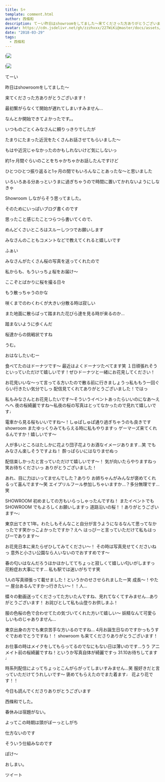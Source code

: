 ```yaml
---
title: S⚪︎
template: comment.html
author: 西條和
description: てーい昨日はshowroomをしてました〜来てくださった方ありがとうございます！最初繋がらなくて開始が遅れてしまいすみません…な...
avatar: https://cdn.jsdelivr.net/gh/zzzhxxx/227WiKi@master/docs/assets/photo/avatar/nagomi.jpg
date: "2018-03-29"
tags:
  - 西條和
---
```


!![](https://cdn.jsdelivr.net/gh/227WiKi/227WiKi-image@master/blog-image/nagomi-2018-03-29_1.jpg)

!![](https://cdn.jsdelivr.net/gh/227WiKi/227WiKi-image@master/blog-image/nagomi-2018-03-29_2.jpg)







てーい








昨日はshowroomをしてました〜







来てくださった方ありがとうございます！









最初繋がらなくて開始が遅れてしまいすみません…






なんとか開始できてよかったです。。








いつものごとくみなさんに頼りっきりでしたが





たまりにたまった近況をたくさんお話させてもらいました〜









もはや近況じゃなかったのかもしれないけど気にしないっ









約1ヶ月間ぐらいのことをちゃかちゃかお話したんですけど









ひとつひとつ振り返ると1ヶ月の間でもいろんなことあったな〜と思いました










いろいろある分あっというまに過ぎちゃうので時間に置いてかれないようにしなきゃ











Showroom しながらそう思ってました。









そのためにいっぱいブログ書くのです









思ったこと感じたことつらつら書いてくので、







めんどくさいところはスルーしつつでお願いします







みなさんのこともコメントなどで教えてくれると嬉しいです












ふぁい


























みなさんがたくさん桜の写真を送ってくれたので








私からも、もういっちょ桜をお届け〜








ここぞとばかりに桜を撮る日々







もう散っちゃうのかな









咲くまでのわくわくが大きい分散る時は寂しい










また地面に散らばって踏まれた花びら達を見る時が来るのか…









踏まないように歩くんだ









桜達からの挑戦状ですね










うむ。









おはなしたいむー





食べてたのはドーナツです〜
最近はよくドーナツたべてます笑
１日頑張れそうといっていただけて嬉しいです！ぜひドーナツと一緒にお花見してください！






お花見いいな〜って言ってる方いたので散る前に行きましょうっ私ももう一回ぐらい行きたい気分でしっ
配信見てくれてありがとうございました！ではっ







私もみなさんとお花見したいです〜そういうイベントあったらいいのになあ〜えへへ
夜の桜綺麗ですね〜私夜の桜の写真はとってなかったので見れて嬉しいです♩





電車から見る桜もいいですね〜！しゅぱしゅぱ通り過ぎちゃうのも良きです
showroom またゆっくりみてもらえる時に私もやりますっ
ゲーマーズ来てくれるんですか！嬉しいです〜






人が多いところはたしかに花より団子花よりお酒なイメージあります…笑
でもみなさん楽しそうですよね！
酔っぱらいにはなりませぬっ





配信楽しかったと言っていただけて嬉しいです〜！
気が向いたらやりますねっ笑お待ちくださいっ
ありがとうございました！






あれ、目に力はいってませんでした？ありり
お姉ちゃんがみんなが褒めてくれるって喜んでます〜笑
エイプリルフール参加しちゃいますか…？多分無理です…笑






SHOWROOM 初めましての方もいらっしゃったんですね！
またイベントでもSHOWROOM でもよろしくお願いしますっ
道路沿いの桜！！ありがとうございます〜♩






東京出てきて1年。わたしもそんなこと自分が言うようになるなんて思ってなかったです笑かっこよかったですか？えへ
はっぴーと言っていただけて私もはっぴーであります〜





お花見日本に来たらぜひしてみてください〜！
その時は写真見せてくださいねっ
意外と小さい公園なら人いないのでおすすめです〜





春の匂いはなんだろうほかほかしててちょっと寂しくて嬉しい匂いがしますっ
花粉症お大事にです…
私も駅では迷いがちです笑






1人の写真頑張って載せました！というかのせさせられましたー笑
成長〜！やたー
屋台あるんですかっ行きたい〜！！人…




蝶々の動画送ってくださってた方いたんですね、見れてなくてすみません…ありがとうございます！
お詫びとして私も山登りお供しまふ！





服の色桜の色で合わせてたの気づいてくれた方いて嬉しい〜
妖精なんて可愛らしいものじゃありません…






東京出身の方でも東京苦手な方いるのですね…
4月お誕生日なのですかっもうすぐでおめでとうですね！！
showroom も来てくださりありがとうございます！




お仕事の時はメイクをしてもらってるのでなにもない日は薄いのです…うう
アニメイト前の桜綺麗ですね！というか写真自体が綺麗ですっ
31.10お待ちしてます♩








時系列配信によってちょっとこんがらがってしまいすみません…笑
服好きだと言っていただけてうれしいです〜
褒めてもらえたのでまた着ます♩
花より花です！！








今日も読んでくださりありがとうございます








西條和でした。









春休みは宿題がない。










よってこの時期は頭がぼーっとしがち









仕方ないのです









そういう仕組みなのです








ぽけ〜













おしまい。


ツイート



